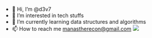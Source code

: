 - 👋 Hi, I’m @d3v7
- 👀 I’m interested in tech stuffs
- 🌱 I’m currently learning data structures and algorithms
- 📫 How to reach me manastherecon@gmail.com
![](https://komarev.com/ghpvc/?username=d3v7&color=green)
<!---
d3v7/d3v7 is a ✨ special ✨ repository because its `README.md` (this file) appears on your GitHub profile.
You can click the Preview link to take a look at your changes.
--->
